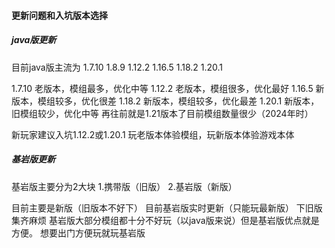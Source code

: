 #### 更新问题和入坑版本选择

##### java版更新
目前java版主流为
1.7.10 1.8.9 1.12.2 1.16.5 1.18.2 1.20.1

1.7.10 老版本，模组最多，优化中等
1.12.2 老版本，模组很多，优化最好
1.16.5 新版本，模组较多，优化很差
1.18.2 新版本，模组较多，优化最差
1.20.1 新版本，旧模组较少，优化中等
再往前就是1.21版本了目前模组数量很少（2024年时）


新玩家建议入坑1.12.2或1.20.1
玩老版本体验模组，玩新版本体验游戏本体

##### 基岩版更新
基岩版主要分为2大块
1.携带版（旧版）
2.基岩版（新版）

目前主要是新版（旧版本不好下）
目前基岩版实时更新（只能玩最新版）
下旧版集齐麻烦
基岩版大部分模组都十分不好玩（以java版来说）但是基岩版优点就是方便。
想要出门方便玩就玩基岩版



